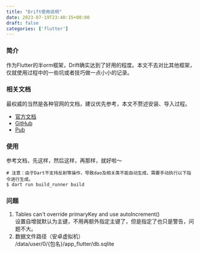 ```yaml
---
title: "Drift使用说明"
date: 2023-07-19T23:40:15+08:00
draft: false
categories: ['flutter']
---
```

### 简介
作为Flutter的半orm框架，Drift确实达到了好用的程度。本文不去对比其他框架，仅就使用过程中的一些坑或者技巧做一点小小的记录。

### 相关文档
最权威的当然是各种官网的文档，建议优先参考，本文不赘述安装、导入过程。
 - [官方文档](https://drift.simonbinder.eu/)
 - [GitHub](https://github.com/simolus3/drift)
 - [Pub](https://pub.dev/packages/drift)

### 使用
参考文档，先这样，然后这样，再那样，就好啦～

```shell
# 注意：由于Dart不支持反射等操作，导致dao及相关类不能自动生成，需要手动执行以下指令进行生成。
$ dart run build_runner build
```

### 问题
1. Tables can't override primaryKey and use autoIncrement() \
   设置自增就默认为主键，不用再额外指定主键了，但是指定了也只是警告，问题不大。
2. 数据文件路径（安卓虚拟机）\
   /data/user/0/{包名}/app_flutter/db.sqlite



